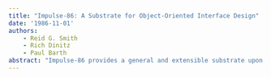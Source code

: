 ```yaml
---
title: "Impulse-86: A Substrate for Object-Oriented Interface Design"
date: '1986-11-01'
authors: 
    - Reid G. Smith
    - Rich Dinitz
    - Paul Barth
abstract: "Impulse-86 provides a general and extensible substrate upon which to construct a wide variety of interactive user interfaces for developing, maintaining, and using knowledge-based systems. The system is based on five major building blocks:               Editor, Editor Window, PropertyDisplay, Menu               , and               Operations               . These building blocks are interconnected via a uniform framework and each has a well-defined set of responsibilities in an interface.                                         Customized interfaces can be designed by declaratively replacing some of the building blocks in existing Impulse-86 templates. Customization may involve a wide range of activities, ranging from simple override of default values or methods that control primitive operations (               e.g.               , font selection), to override of more central Impulse-86 methods (               e.g.               , template instantiation). Most customized interfaces require some code to be written—to handle domain-specific commands. However, in all cases, the Impulse-86 substrate provides considerable leverage by taking care of the low-level details of screen, mouse, and keyboard manipulation.                          Impulse-86 is implemented in Strobe, a language that provides object-oriented programming support for Lisp. This simplifies customization and extension."
---
```


